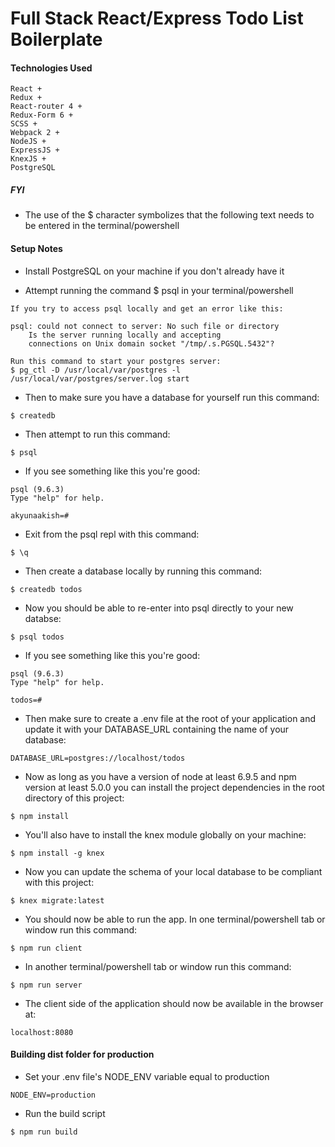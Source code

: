 # Full Stack React/Express Todo List Boilerplate

#### Technologies Used
```
React + 
Redux + 
React-router 4 + 
Redux-Form 6 + 
SCSS + 
Webpack 2 +
NodeJS +
ExpressJS +
KnexJS + 
PostgreSQL
```

##### FYI

* The use of the $ character symbolizes that the following text needs to be entered in the terminal/powershell

#### Setup Notes

* Install PostgreSQL on your machine if you don't already have it

* Attempt running the command $ psql in your terminal/powershell
 
```
If you try to access psql locally and get an error like this:

psql: could not connect to server: No such file or directory
	Is the server running locally and accepting
	connections on Unix domain socket "/tmp/.s.PGSQL.5432"?
```

```
Run this command to start your postgres server:   
$ pg_ctl -D /usr/local/var/postgres -l /usr/local/var/postgres/server.log start
```

* Then to make sure you have a database for yourself run this command:

```
$ createdb
```

* Then attempt to run this command:

```
$ psql
```

* If you see something like this you're good:

```
psql (9.6.3)
Type "help" for help.

akyunaakish=#
```
* Exit from the psql repl with this command:

```
$ \q
```

* Then create a database locally by running this command:

```
$ createdb todos
```

* Now you should be able to re-enter into psql directly to your new databse:

```
$ psql todos
```

* If you see something like this you're good:

```
psql (9.6.3)
Type "help" for help.

todos=#
```

* Then make sure to create a .env file at the root of your application and update it with your DATABASE_URL containing the name of your database:

```
DATABASE_URL=postgres://localhost/todos
```

* Now as long as you have a version of node at least 6.9.5 and npm version at least 5.0.0 you can install the project dependencies in the root directory of this project:

```
$ npm install
```

* You'll also have to install the knex module globally on your machine:

```
$ npm install -g knex
```

* Now you can update the schema of your local database to be compliant with this project:

```
$ knex migrate:latest
```

* You should now be able to run the app. In one terminal/powershell tab or window run this command:

```
$ npm run client
```

* In another terminal/powershell tab or window run this command:

```
$ npm run server
```

* The client side of the application should now be available in the browser at:

```
localhost:8080
```

#### Building dist folder for production

* Set your .env file's NODE_ENV variable equal to production

```
NODE_ENV=production
```

* Run the build script

```
$ npm run build
```

